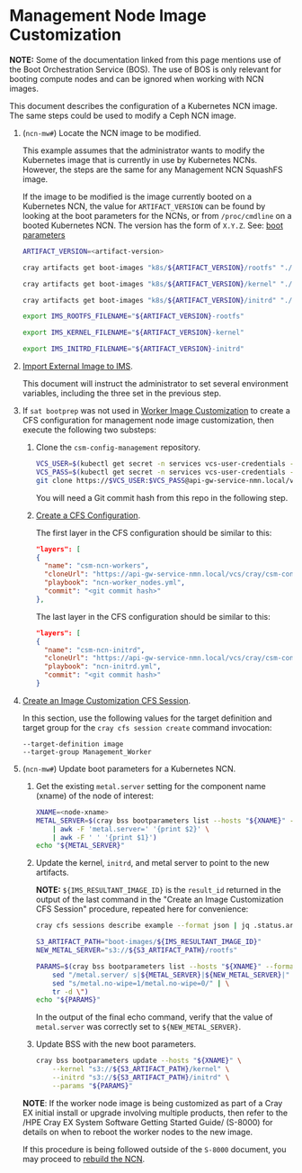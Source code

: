 # Management Node Image Customization

**NOTE:** Some of the documentation linked from this page mentions use of the Boot Orchestration Service (BOS). The use of BOS
is only relevant for booting compute nodes and can be ignored when working with NCN images.

This document describes the configuration of a Kubernetes NCN image. The same steps could be used to modify a Ceph NCN image.

1. (`ncn-mw#`) Locate the NCN image to be modified.

    This example assumes that the administrator wants to modify the Kubernetes image that is currently in use by Kubernetes NCNs. However, the steps are the same for any Management NCN SquashFS image.

    If the image to be modified is the image currently booted on a Kubernetes NCN, the value for `ARTIFACT_VERSION` can be found by looking
    at the boot parameters for the NCNs, or from `/proc/cmdline` on a booted Kubernetes NCN. The version has the form of `X.Y.Z`.
    See: [boot parameters](../../background#metalserver)

    ```bash
    ARTIFACT_VERSION=<artifact-version>

    cray artifacts get boot-images "k8s/${ARTIFACT_VERSION}/rootfs" "./${ARTIFACT_VERSION}-rootfs"

    cray artifacts get boot-images "k8s/${ARTIFACT_VERSION}/kernel" "./${ARTIFACT_VERSION}-kernel"

    cray artifacts get boot-images "k8s/${ARTIFACT_VERSION}/initrd" "./${ARTIFACT_VERSION}-initrd"

    export IMS_ROOTFS_FILENAME="${ARTIFACT_VERSION}-rootfs"

    export IMS_KERNEL_FILENAME="${ARTIFACT_VERSION}-kernel"

    export IMS_INITRD_FILENAME="${ARTIFACT_VERSION}-initrd"
    ```

1. [Import External Image to IMS](../image_management/Import_External_Image_to_IMS.md).

    This document will instruct the administrator to set several environment variables, including the three set in
    the previous step.

1. If `sat bootprep` was not used in [Worker Image Customization](Worker_Image_Customization.md) to create a CFS
   configuration for management node image customization, then execute the following two substeps:

    1. Clone the `csm-config-management` repository.

       ```bash
       VCS_USER=$(kubectl get secret -n services vcs-user-credentials --template={{.data.vcs_username}} | base64 --decode)
       VCS_PASS=$(kubectl get secret -n services vcs-user-credentials --template={{.data.vcs_password}} | base64 --decode)
       git clone https://$VCS_USER:$VCS_PASS@api-gw-service-nmn.local/vcs/cray/csm-config-management.git
       ```

       You will need a Git commit hash from this repo in the following step.

    1. [Create a CFS Configuration](Create_a_CFS_Configuration.md).

       The first layer in the CFS configuration should be similar to this:

       ```json
       "layers": [
       {
         "name": "csm-ncn-workers",
         "cloneUrl": "https://api-gw-service-nmn.local/vcs/cray/csm-config-management.git",
         "playbook": "ncn-worker_nodes.yml",
         "commit": "<git commit hash>"
       },
       ```

       The last layer in the CFS configuration should be similar to this:

       ```json
       "layers": [
       {
         "name": "csm-ncn-initrd",
         "cloneUrl": "https://api-gw-service-nmn.local/vcs/cray/csm-config-management.git",
         "playbook": "ncn-initrd.yml",
         "commit": "<git commit hash>"
       }
       ```

1. [Create an Image Customization CFS Session](Create_an_Image_Customization_CFS_Session.md).

   In this section, use the following values for the target definition and target group for the
   `cray cfs session create` command invocation:

   ```text
   --target-definition image
   --target-group Management_Worker
   ```

1. (`ncn-mw#`) Update boot parameters for a Kubernetes NCN.

    1. Get the existing `metal.server` setting for the component name (xname) of the node of interest:

        ```bash
        XNAME=<node-xname>
        METAL_SERVER=$(cray bss bootparameters list --hosts "${XNAME}" --format json | jq '.[] |."params"' \
            | awk -F 'metal.server=' '{print $2}' \
            | awk -F ' ' '{print $1}')
        echo "${METAL_SERVER}"
        ```

    1. Update the kernel, `initrd`, and metal server to point to the new artifacts.

        **NOTE:** `${IMS_RESULTANT_IMAGE_ID}` is the `result_id` returned in the output of the last command
        in the "Create an Image Customization CFS Session" procedure, repeated here for convenience:

        ```bash
        cray cfs sessions describe example --format json | jq .status.artifacts
        ```

        ```bash
        S3_ARTIFACT_PATH="boot-images/${IMS_RESULTANT_IMAGE_ID}"
        NEW_METAL_SERVER="s3://${S3_ARTIFACT_PATH}/rootfs"

        PARAMS=$(cray bss bootparameters list --hosts "${XNAME}" --format json | jq '.[] |."params"' | \
            sed "/metal.server/ s|${METAL_SERVER}|${NEW_METAL_SERVER}|" | \
            sed "s/metal.no-wipe=1/metal.no-wipe=0/" | \
            tr -d \")
        echo "${PARAMS}"
        ```

        In the output of the final echo command, verify that the value of `metal.server` was correctly set to `${NEW_METAL_SERVER}`.

    1. Update BSS with the new boot parameters.

        ```bash
        cray bss bootparameters update --hosts "${XNAME}" \
            --kernel "s3://${S3_ARTIFACT_PATH}/kernel" \
            --initrd "s3://${S3_ARTIFACT_PATH}/initrd" \
            --params "${PARAMS}"
        ```

   **NOTE**: If the worker node image is being customized as part of a Cray EX initial install or upgrade involving multiple products,
   then refer to the /HPE Cray EX System Software Getting Started Guide/ (S-8000) for details on when to reboot the worker nodes to the new image.

   If this procedure is being followed outside of the `S-8000` document, you may proceed to [rebuild the NCN](../node_management/Rebuild_NCNs/Rebuild_NCNs.md).

